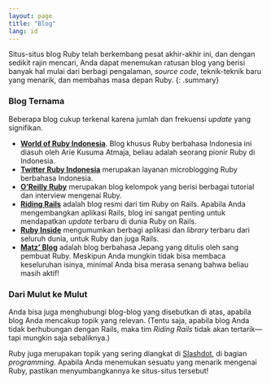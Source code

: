 ```yaml
---
layout: page
title: "Blog"
lang: id
---
```


Situs-situs blog Ruby telah berkembang pesat akhir-akhir ini, dan dengan
sedikit rajin mencari, Anda dapat menemukan ratusan blog yang berisi
banyak hal mulai dari berbagi pengalaman, *source code*, teknik-teknik
baru yang menarik, dan membahas masa depan Ruby.
{: .summary}

### Blog Ternama

Beberapa blog cukup terkenal karena jumlah dan frekuensi *update* yang
signifikan.

* [**World of Ruby Indonesia**][9]. Blog khusus Ruby berbahasa Indonesia
  ini diasuh oleh Arie Kusuma Atmaja, beliau adalah seorang pionir Ruby
  di Indonesia.
* [**Twitter Ruby Indonesia**][10] merupakan layanan microblogging Ruby
  berbahasa Indonesia.
* [**O’Reilly Ruby**][11] merupakan blog kelompok yang berisi berbagai
  tutorial dan interview mengenai Ruby.
* [**Riding Rails**][12] adalah blog resmi dari tim Ruby on Rails.
  Apabila Anda mengembangkan aplikasi Rails, blog ini sangat penting
  untuk mendapatkan *update* terbaru di dunia Ruby on Rails.
* [**Ruby Inside**][13] mengumumkan berbagi aplikasi dan *library*
  terbaru dari seluruh dunia, untuk Ruby dan juga Rails.
* [**Matz’ Blog**][14] adalah blog berbahasa Jepang yang ditulis oleh
  sang pembuat Ruby. Meskipun Anda mungkin tidak bisa membaca
  keseluruhan isinya, minimal Anda bisa merasa senang bahwa beliau masih
  aktif!

### Dari Mulut ke Mulut

Anda bisa juga menghubungi blog-blog yang disebutkan di atas,
apabila blog Anda mencakup topik yang relevan. (Tentu saja, apabila blog
Anda tidak berhubungan dengan Rails, maka tim *Riding Rails* tidak akan
tertarik—tapi mungkin saja sebaliknya.)

Ruby juga merupakan topik yang sering diangkat di
[Slashdot][17], di bagian *programming*. Apabila Anda menemukan sesuatu
yang menarik mengenai Ruby, pastikan menyumbangkannya ke situs-situs
tersebut!



[9]: http://ariekusumaatmaja.wordpress.com/
[10]: https://twitter.com/id_ruby
[11]: http://oreillynet.com/ruby/
[12]: http://weblog.rubyonrails.org/
[13]: http://www.rubyinside.com/
[14]: http://www.rubyist.net/~matz/
[17]: http://developers.slashdot.org/
